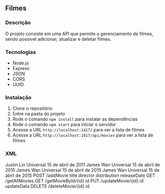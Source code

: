 ## Filmes

### Descrição

O projeto consiste em uma API que permite o gerenciamento de filmes, sendo possível adicionar, atualizar e deletar filmes.

### Tecnologias

- Node.js
- Express
- JSON
- CORS
- UUID

### Instalação

1. Clone o repositório
2. Entre na pasta do projeto
3. Rode o comando `npm install` para instalar as dependências
4. Rode o comando `npm start` para iniciar o servidor
5. Acesse a URL `http://localhost:1417/` para ver a lista de filmes
6. Acesse a URL `http://localhost:1417/api/movies` para ver a lista de filmes

### XML

<router>
    <movie>
        <title>Velozes e Furiosos 5</title>
        <director>Justin Lin</director>
        <distribution>Universal</distribution>
        <releaseDate>15 de abril de 2011</releaseDate>
    </movie>
    <movie>
        <title>Velozes e Furiosos 7</title>
        <director>James Wan</director>
        <distribution>Universal</distribution>
        <releaseDate>15 de abril de 2015</releaseDate>
    </movie>
    <movie>
        <title>Velozes e Furiosos 10</title>
        <director>James Wan</director>
        <distribution>Universal</distribution>
        <releaseDate>15 de abril de 2015</releaseDate>
    </movie>
    <movie>
        <title>Velozes e Furiosos 4</title>
        <director>James Wan</director>
        <distribution>Universal</distribution>
        <releaseDate>15 de abril de 2015</releaseDate>
    </movie>
    <routes>
        <route name="addMovie">
            <method>POST</method>
            <endpoint>/addMovie</endpoint>
            <params>
                <param>title</param>
                <param>director</param>
                <param>distribution</param>
                <param>releaseDate</param>
            </params>
        </route>
        <route name="getAllMovies">
            <method>GET</method>
            <endpoint>/getAllMovies</endpoint>
        </route>
        <route name="getMovieById">
            <method>GET</method>
            <endpoint>/getMovieById/{id}</endpoint>
            <params>
                <param>id</param>
            </params>
        </route>
        <route name="updateMovie">
            <method>PUT</method>
            <endpoint>/updateMovie/{id}</endpoint>
            <params>
                <param>id</param>
                <param>updateData</param>
            </params>
        </route>
        <route name="deleteMovie">
            <method>DELETE</method>
            <endpoint>/deleteMovie/{id}</endpoint>
            <params>
                <param>id</param>
            </params>
        </route>
    </routes>
</router>
